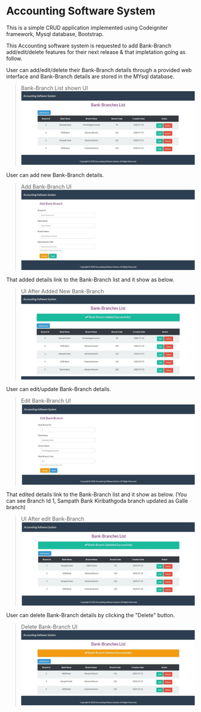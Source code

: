 # Accounting Software System
 
 This is a simple CRUD application implemented using Codeigniter framework, Mysql database, Bootstrap.
 
 This Accounting software system is requested to add Bank-Branch add/edit/delete features for their next release & that impletation going as follow.   
 
 User can add/edit/delete their Bank-Branch details through a provided web interface and Bank-Branch details are stored in the MYsql database.
 
 > Bank-Branch List shown UI
 ![Alt text](images/Bank-Branch_List_UI.jpg)


 User can add new Bank-Branch details.
 
 > Add Bank-Branch UI
 ![Alt text](images/Add_Branch_UI.jpg)
 
 
 That added details link to the Bank-Branch list and it show as below.
 
 > UI After Added New Bank-Branch
 ![Alt text](images/UI_After_Added_New_Branch.jpg)
 
 
 User can edit/update Bank-Branch details.
 
 > Edit Bank-Branch UI
 ![Alt text](images/Edit_Branch_UI.jpg)
 
 
 That edited details link to the Bank-Branch list and it show as below. (You can see Branch Id 1, Sampath Bank Kiribathgoda branch updated as Galle branch)
 
 > UI After edit Bank-Branch
 ![Alt text](images/UI_After_Edit_Branch.jpg)
 
 
 User can delete Bank-Branch details by clicking the "Delete" button.
 
 > Delete Bank-Branch UI
 ![Alt text](images/Delete_Branch_UI.jpg)